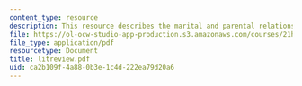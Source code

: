 ```yaml
---
content_type: resource
description: This resource describes the marital and parental relationship.
file: https://ol-ocw-studio-app-production.s3.amazonaws.com/courses/21h-411-history-of-western-thought-500-1300-fall-2004/ca2b109f4a880b3e1c4d222ea79d20a6_litreview.pdf
file_type: application/pdf
resourcetype: Document
title: litreview.pdf
uid: ca2b109f-4a88-0b3e-1c4d-222ea79d20a6
---
```

